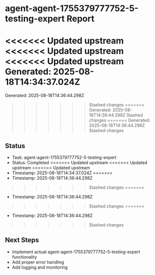 # agent-agent-1755379777752-5-testing-expert Report

<<<<<<< Updated upstream
<<<<<<< Updated upstream
<<<<<<< Updated upstream
Generated: 2025-08-18T14:34:37.024Z
=======
Generated: 2025-08-18T14:36:44.298Z
>>>>>>> Stashed changes
=======
Generated: 2025-08-18T14:36:44.298Z
>>>>>>> Stashed changes
=======
Generated: 2025-08-18T14:36:44.298Z
>>>>>>> Stashed changes

## Status
- Task: agent-agent-1755379777752-5-testing-expert
- Status: Completed
<<<<<<< Updated upstream
<<<<<<< Updated upstream
<<<<<<< Updated upstream
- Timestamp: 2025-08-18T14:34:37.024Z
=======
- Timestamp: 2025-08-18T14:36:44.298Z
>>>>>>> Stashed changes
=======
- Timestamp: 2025-08-18T14:36:44.298Z
>>>>>>> Stashed changes
=======
- Timestamp: 2025-08-18T14:36:44.298Z
>>>>>>> Stashed changes

## Next Steps
- Implement actual agent-agent-1755379777752-5-testing-expert functionality
- Add proper error handling
- Add logging and monitoring
